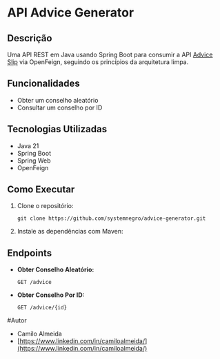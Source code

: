 # API Advice Generator

## Descrição

Uma API REST em Java usando Spring Boot para consumir a API <a href="https://api.adviceslip.com" target="_blank">Advice Slip</a> via OpenFeign, seguindo os princípios da arquitetura limpa.

## Funcionalidades

- Obter um conselho aleatório
- Consultar um conselho por ID

## Tecnologias Utilizadas

- Java 21
- Spring Boot
- Spring Web
- OpenFeign

## Como Executar

1. Clone o repositório:
    ```
    git clone https://github.com/systemnegro/advice-generator.git
    ```

2. Instale as dependências com Maven:

## Endpoints

- **Obter Conselho Aleatório:**
    ```
    GET /advice
    ```
- **Obter Conselho Por ID:**
    ```
    GET /advice/{id}
    ```
#Autor
- Camilo Almeida
- [https://www.linkedin.com/in/camiloalmeida/](https://www.linkedin.com/in/camiloalmeida/)
